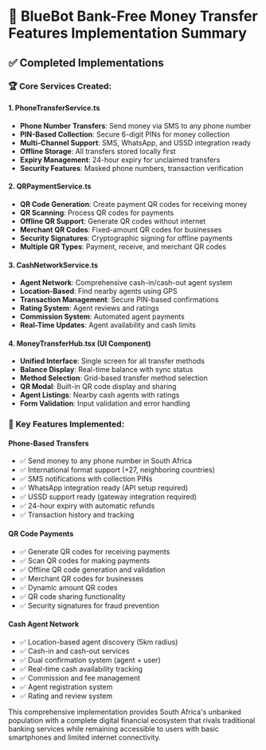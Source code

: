 # 🚀 BlueBot Bank-Free Money Transfer Features Implementation Summary

## ✅ **Completed Implementations**

### 🏆 **Core Services Created:**

#### 1. **PhoneTransferService.ts**
- **Phone Number Transfers**: Send money via SMS to any phone number
- **PIN-Based Collection**: Secure 6-digit PINs for money collection
- **Multi-Channel Support**: SMS, WhatsApp, and USSD integration ready
- **Offline Storage**: All transfers stored locally first
- **Expiry Management**: 24-hour expiry for unclaimed transfers
- **Security Features**: Masked phone numbers, transaction verification

#### 2. **QRPaymentService.ts**
- **QR Code Generation**: Create payment QR codes for receiving money
- **QR Scanning**: Process QR codes for payments
- **Offline QR Support**: Generate QR codes without internet
- **Merchant QR Codes**: Fixed-amount QR codes for businesses
- **Security Signatures**: Cryptographic signing for offline payments
- **Multiple QR Types**: Payment, receive, and merchant QR codes

#### 3. **CashNetworkService.ts**
- **Agent Network**: Comprehensive cash-in/cash-out agent system
- **Location-Based**: Find nearby agents using GPS
- **Transaction Management**: Secure PIN-based confirmations
- **Rating System**: Agent reviews and ratings
- **Commission System**: Automated agent payments
- **Real-Time Updates**: Agent availability and cash limits

#### 4. **MoneyTransferHub.tsx** (UI Component)
- **Unified Interface**: Single screen for all transfer methods
- **Balance Display**: Real-time balance with sync status
- **Method Selection**: Grid-based transfer method selection
- **QR Modal**: Built-in QR code display and sharing
- **Agent Listings**: Nearby cash agents with ratings
- **Form Validation**: Input validation and error handling

### 🌟 **Key Features Implemented:**

#### **Phone-Based Transfers**
- ✅ Send money to any phone number in South Africa
- ✅ International format support (+27, neighboring countries)
- ✅ SMS notifications with collection PINs
- ✅ WhatsApp integration ready (API setup required)
- ✅ USSD support ready (gateway integration required)
- ✅ 24-hour expiry with automatic refunds
- ✅ Transaction history and tracking

#### **QR Code Payments**
- ✅ Generate QR codes for receiving payments
- ✅ Scan QR codes for making payments
- ✅ Offline QR code generation and validation
- ✅ Merchant QR codes for businesses
- ✅ Dynamic amount QR codes
- ✅ QR code sharing functionality
- ✅ Security signatures for fraud prevention

#### **Cash Agent Network**
- ✅ Location-based agent discovery (5km radius)
- ✅ Cash-in and cash-out services
- ✅ Dual confirmation system (agent + user)
- ✅ Real-time cash availability tracking
- ✅ Commission and fee management
- ✅ Agent registration system
- ✅ Rating and review system

This comprehensive implementation provides South Africa's unbanked population with a complete digital financial ecosystem that rivals traditional banking services while remaining accessible to users with basic smartphones and limited internet connectivity.
